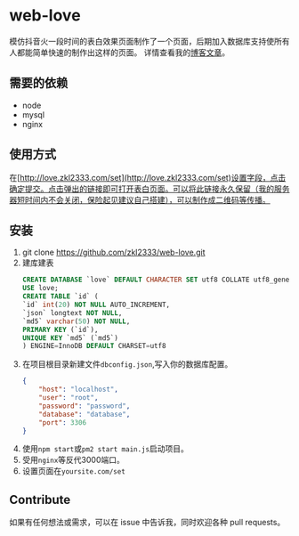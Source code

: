 # web-love
    
模仿抖音火一段时间的表白效果页面制作了一个页面，后期加入数据库支持使所有人都能简单快速的制作出这样的页面。
详情查看我的[博客文章](https://www.zkl2333.com/1983.html)。

## 需要的依赖

- node
- mysql
- nginx

## 使用方式

在[http://love.zkl2333.com/set](http://love.zkl2333.com/set)设置字段，点击确定提交。点击弹出的链接即可打开表白页面。可以将此链接永久保留（我的服务器短时间内不会关闭，保险起见建议自己搭建），可以制作成二维码等传播。

## 安装

1. git clone https://github.com/zkl2333/web-love.git
2. 建库建表
    ```sql
    CREATE DATABASE `love` DEFAULT CHARACTER SET utf8 COLLATE utf8_general_ci;
    USE love;
    CREATE TABLE `id` (
    `id` int(20) NOT NULL AUTO_INCREMENT,
    `json` longtext NOT NULL,
    `md5` varchar(50) NOT NULL,
    PRIMARY KEY (`id`),
    UNIQUE KEY `md5` (`md5`)
    ) ENGINE=InnoDB DEFAULT CHARSET=utf8
    ```
3. 在项目根目录新建文件`dbconfig.json`,写入你的数据库配置。
    ```json
    {
        "host": "localhost",
        "user": "root",
        "password": "password",
        "database": "database",
        "port": 3306
    }
    ```
4. 使用``npm start``或``pm2 start main.js``启动项目。
5. 受用``nginx``等反代3000端口。
6. 设置页面在``yoursite.com/set``

## Contribute

如果有任何想法或需求，可以在 issue 中告诉我，同时欢迎各种 pull requests。

